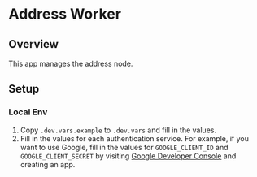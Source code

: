 # Address Worker

## Overview

This app manages the address node.

## Setup

### Local Env

1. Copy `.dev.vars.example` to `.dev.vars` and fill in the values.
2. Fill in the values for each authentication service. For example, if you want to use Google, fill in the values for `GOOGLE_CLIENT_ID` and `GOOGLE_CLIENT_SECRET` by visiting [Google Developer Console](https://console.developers.google.com/) and creating an app.
